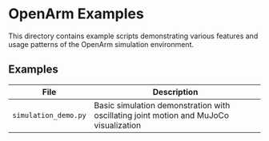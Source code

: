 # OpenArm Examples

This directory contains example scripts demonstrating various features and usage patterns of the OpenArm simulation environment.

## Examples

| File                 | Description                                                                           |
| -------------------- | ------------------------------------------------------------------------------------- |
| `simulation_demo.py` | Basic simulation demonstration with oscillating joint motion and MuJoCo visualization |
